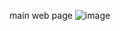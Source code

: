 main web page ![image](https://github.com/user-attachments/assets/6e64d669-2b55-4979-8f88-e178c72fd802)
